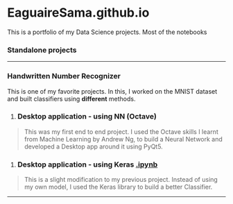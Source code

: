 # EaguaireSama.github.io

This is a portfolio of my Data Science projects. Most of the notebooks 
### Standalone projects
---------------------------------------------------------------------
### Handwritten Number Recognizer
This is one of my favorite projects. In this, I worked on the MNIST dataset and built classifiers using **different** methods.

1.  ### Desktop application - using NN (Octave)
> This was my first end to end project. I used the Octave skills I learnt from Machine Learning by Andrew Ng, to build a Neural Network and developed a Desktop app around it using PyQt5.
1.  ### Desktop application - using Keras [.ipynb](https://github.com/EaguaireSama/EaguaireSama.github.io/blob/main/NoteBooks/MNIST_classifier.ipynb)
> This is a slight modification to my previous project. Instead of using my own model, I used the Keras library to build a better Classifier. 
--------------------------------------------------------------------------------------------------------
